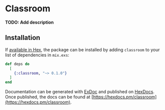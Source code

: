 # Classroom

**TODO: Add description**

## Installation

If [available in Hex](https://hex.pm/docs/publish), the package can be installed
by adding `classroom` to your list of dependencies in `mix.exs`:

```elixir
def deps do
  [
    {:classroom, "~> 0.1.0"}
  ]
end
```

Documentation can be generated with [ExDoc](https://github.com/elixir-lang/ex_doc)
and published on [HexDocs](https://hexdocs.pm). Once published, the docs can
be found at [https://hexdocs.pm/classroom](https://hexdocs.pm/classroom).


